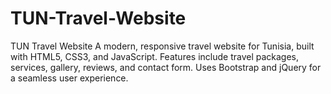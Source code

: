 # TUN-Travel-Website
TUN Travel Website A modern, responsive travel website for Tunisia, built with HTML5, CSS3, and JavaScript. Features include travel packages, services, gallery, reviews, and contact form. Uses Bootstrap and jQuery for a seamless user experience.
